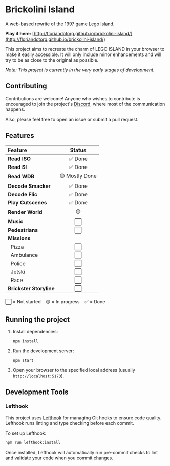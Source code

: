 # Brickolini Island

A web-based rewrite of the 1997 game Lego Island.

**Play it here:** [http://floriandotorg.github.io/brickolini-island/](http://floriandotorg.github.io/brickolini-island/)

This project aims to recreate the charm of LEGO ISLAND in your browser to make it easily accessible. It will only include minor enhancements and will try to be as close to the original as possible.

*Note: This project is currently in the very early stages of development.*

## Contributing
Contributions are welcome! Anyone who wishes to contribute is encouraged to join the project's [Discord](https://discord.gg/cEQx9aUk), where most of the communication happens.

Also, please feel free to open an issue or submit a pull request.

## Features

| Feature                | Status        |
|:-----------------------|:-------------:|
| **Read ISO**           | ✅ Done       |
| **Read SI**            | ✅ Done       |
| **Read WDB**           | 🟡 Mostly Done|
| **Decode Smacker**     | ✅ Done       |
| **Decode Flic**        | ✅ Done       |
| **Play Cutscenes**     | ✅ Done       |
| **Render World**       | 🟡            |
| **Music**              | ⬜            |
| **Pedestrians**        | ⬜            |
| **Missions**           |               |
| &nbsp;&nbsp;Pizza      | ⬜            |
| &nbsp;&nbsp;Ambulance  | ⬜            |
| &nbsp;&nbsp;Police     | ⬜            |
| &nbsp;&nbsp;Jetski     | ⬜            |
| &nbsp;&nbsp;Race       | ⬜            |
| **Brickster Storyline**| ⬜            |

⬜ = Not started &nbsp;&nbsp; 🟡 = In progress &nbsp;&nbsp; ✅ = Done

## Running the project

1.  Install dependencies:
    ```bash
    npm install
    ```
2.  Run the development server:
    ```bash
    npm start
    ```
3.  Open your browser to the specified local address (usually `http://localhost:5173`). 

## Development Tools

### Lefthook

This project uses [Lefthook](https://github.com/evilmartians/lefthook) for managing Git hooks to ensure code quality. Lefthook runs linting and type checking before each commit.

To set up Lefthook:

```bash
npm run lefthook:install
```

Once installed, Lefthook will automatically run pre-commit checks to lint and validate your code when you commit changes.
